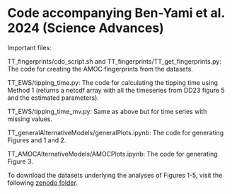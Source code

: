 # Code accompanying Ben-Yami et al. 2024 (Science Advances)
Important files:

TT_fingerprints/cdo_script.sh and TT_fingerprints/TT_get_fingerprints.py: The code for creating the AMOC fingerprints from the datasets.

TT_EWS/tipping_time.py: The code for calculating the tipping time using Method 1 (returns a netcdf array with all the timeseries from DD23 figure 5 and the estimated parameters).

TT_EWS/tipping_time_mv.py: Same as above but for time series with missing values.

TT_generalAlternativeModels/generalPlots.ipynb: The code for generating Figures and 1 and 2.

TT_AMOCAlternativeModels/AMOCPlots.ipynb: The code for generating Figure 3.

To download the datasets underlying the analyses of Figures 1-5, visit the following [zenodo folder](www.doi.org/10.5281/zenodo.12549739).

